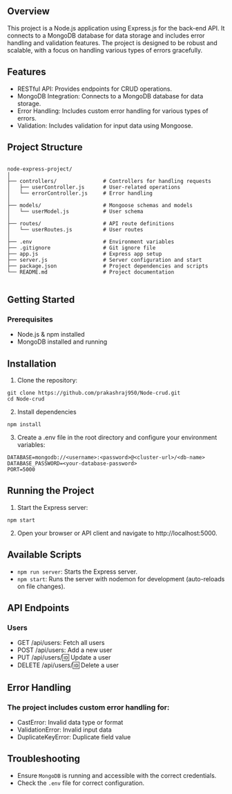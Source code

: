 ## Overview
This project is a Node.js application using Express.js for the back-end API. It connects to a MongoDB database for data storage and includes error handling and validation features. The project is designed to be robust and scalable, with a focus on handling various types of errors gracefully.

## Features
- RESTful API: Provides endpoints for CRUD operations.
- MongoDB Integration: Connects to a MongoDB database for data storage.
- Error Handling: Includes custom error handling for various types of errors.
- Validation: Includes validation for input data using Mongoose.

## Project Structure
```

node-express-project/
│
├── controllers/               # Controllers for handling requests
│   ├── userController.js      # User-related operations
│   └── errorController.js     # Error handling
│
├── models/                    # Mongoose schemas and models
│   └── userModel.js           # User schema
│
├── routes/                    # API route definitions
│   └── userRoutes.js          # User routes
│
├── .env                       # Environment variables
├── .gitignore                 # Git ignore file
├── app.js                     # Express app setup
├── server.js                  # Server configuration and start
├── package.json               # Project dependencies and scripts
└── README.md                  # Project documentation


```

## Getting Started
### Prerequisites
- Node.js & npm installed
- MongoDB installed and running

## Installation

1. Clone the repository:

```
git clone https://github.com/prakashraj950/Node-crud.git
cd Node-crud
```

2. Install dependencies
```
npm install 
```
3. Create a .env file in the root directory and configure your environment variables:

```
DATABASE=mongodb://<username>:<password>@<cluster-url>/<db-name>
DATABASE_PASSWORD=<your-database-password>
PORT=5000
```

## Running the Project
1. Start the Express server:
```
npm start
```
2. Open your browser or API client and navigate to http://localhost:5000.


## Available Scripts
- ```npm run server```: Starts the Express server.
- ```npm start```: Runs the server with nodemon for development (auto-reloads on file changes).


## API Endpoints
### Users
- GET /api/users: Fetch all users
- POST /api/users: Add a new user
- PUT /api/users/:id: Update a user
- DELETE /api/users/:id: Delete a user


## Error Handling
### The project includes custom error handling for:

- CastError: Invalid data type or format
- ValidationError: Invalid input data
- DuplicateKeyError: Duplicate field value

## Troubleshooting
- Ensure `MongoDB` is running and accessible with the correct credentials.
- Check the `.env` file for correct configuration.

